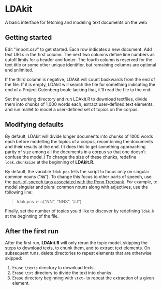 # LDAkit
A basic interface for fetching and modeling text documents on the web


## Getting started
Edit "import.csv" to get started. Each row indicates a new document. Add text URLs in the first column. The next two columns define line numbers as cutoff limits for a header and footer. The fourth column is reserved for the text title or some other unique identifier, but remaining columns are optional and unlimited.

If the third column is negative, LDAkit will count backwards from the end of the file. If it is empty, LDAkit will search the file for something indicating the end of a Project Gutenberg book; lacking that, it'll read the file to the end.

Set the working directory and run LDAkit.R to download textfiles, divide them into chunks of 1,000 words each, extract user-defined text elements, and run mallet to model a user-defined set of topics on the corpus. 

## Modifying defaults
By default, LDAkit will divide longer documents into chunks of 1000 words each before modelling the topics of a corpus, recombining the documents and their results at the end. (It does this to get something approaching parity of size among all the documents in a corpus so that one doesn't confuse the model.) To change the size of these chunks, redefine `ldak.chunksize` at the beginning of **LDAkit.R**.

By default, the variable `ldak.pos` tells the script to focus only on singular common nouns ("`NN`"). To change this focus to other parts of speech, use the [part-of-speech tags associated with the Penn Treebank](http://www.ling.upenn.edu/courses/Fall_2003/ling001/penn_treebank_pos.html). For example, to model singular and plural common nouns along with adjectives, use the following line:
> ldak.pos <- c("NN", "NNS", "JJ")

Finally, set the number of topics you'd like to discover by redefining `ldak.k` at the beginning of the file. 

## After the first run
After the first run, **LDAkit.R** will only rerun the topic model, skipping the steps to download texts, to chunk them, and to extract text elements. On subsequent runs, delete directories to repeat elements that are otherwise skipped:

1. Erase `\texts` directory to download texts.
2. Erase `\txt` directory to divide the text into chunks.
3. Erase directory beginning with `\txt-` to repeat the extraction of a given element.
